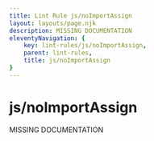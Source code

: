 ```yaml
---
title: Lint Rule js/noImportAssign
layout: layouts/page.njk
description: MISSING DOCUMENTATION
eleventyNavigation: {
	key: lint-rules/js/noImportAssign,
	parent: lint-rules,
	title: js/noImportAssign
}
---
```


# js/noImportAssign

MISSING DOCUMENTATION
